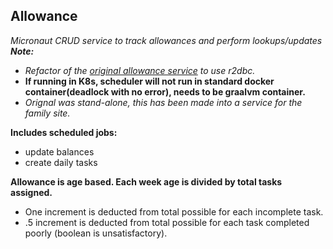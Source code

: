## Allowance

*Micronaut CRUD service to track allowances and perform lookups/updates*
***Note:***
* *Refactor of the [original allowance service](https://github.com/tdeslauriers/allowance) to use r2dbc.*
* **If running in K8s, scheduler will not run in standard docker container(deadlock with no error), needs to be graalvm container.**
* *Orignal was stand-alone, this has been made into a service for the family site.*

**Includes scheduled jobs:**
* update balances
* create daily tasks

**Allowance is age based.  Each week age is divided by total tasks assigned.**
* One increment is deducted from total possible for each incomplete task.
* .5 increment is deducted from total possible for each task completed poorly (boolean is unsatisfactory).  
 

